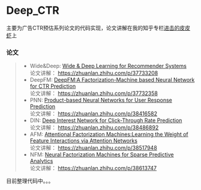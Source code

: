 # Deep_CTR
主要为广告CTR预估系列论文的代码实现，论文讲解在我的知乎专栏[进击的皮皮虾](https://zhuanlan.zhihu.com/c_197893856)上  

### 论文
> * Wide&Deep: [Wide & Deep Learning for Recommender Systems](http://delivery.acm.org/10.1145/2990000/2988454/p7-cheng.pdf?ip=59.64.129.206&id=2988454&acc=OA&key=BF85BBA5741FDC6E%2E66A15327C2E204FC%2E4D4702B0C3E38B35%2E5945DC2EABF3343C&__acm__=1530305339_4c2b76bbcbd3fb612c3621b7f7246f12)  
论文讲解： https://zhuanlan.zhihu.com/p/37733208  
> * DeepFM: [DeepFM:A Factorization-Machine based Neural Network for CTR Prediction](https://arxiv.org/pdf/1703.04247.pdf)  
论文讲解： https://zhuanlan.zhihu.com/p/37732358  
> * PNN: [Product-based Neural Networks for User Response Prediction](https://arxiv.org/pdf/1611.00144.pdf)  
论文讲解： https://zhuanlan.zhihu.com/p/38416582  
> * DIN: [Deep Interest Network for Click-Through Rate Prediction](https://arxiv.org/pdf/1706.06978.pdf)  
论文讲解： https://zhuanlan.zhihu.com/p/38486892  
> * AFM: [Attentional Factorization Machines:Learning the Weight of Feature Interactions via Attention Networks](https://arxiv.org/pdf/1708.04617.pdf)  
论文讲解： https://zhuanlan.zhihu.com/p/38517948  
> * NFM: [Neural Factorization Machines for Sparse Predictive Analytics](http://www.comp.nus.edu.sg/~xiangnan/papers/sigir17-nfm.pdf)  
论文讲解： https://zhuanlan.zhihu.com/p/38613747  

目前整理代码中。。。
